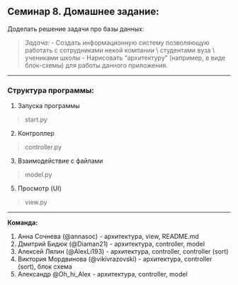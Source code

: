 ## Семинар 8. Домашнее задание:
Доделать решение задачи про базы данных:

>*Задача:*
    - Создать информационную систему позволяющую работать с сотрудниками некой компании \ студентами вуза \ учениками школы
    - Нарисовать “архитектуру” (например, в виде блок-схемы) для работы данного приложения.
​
---

### Структура программы:
1. Запуска программы
>start.py

2. Контроллер
>controller.py

3. Взаимодействие с файлами
>model.py

5. Просмотр (UI)
>view.py

---
**Команда:**
1. Анна Сочнева (@annasoc) - архитектура, view, README.md
2. Дмитрий Бидюк (@Diaman21) - архитектура, controller, model
3. Алексей Лялин (@AlexLi193) - архитектура, controller, controller (sort)
4. Виктория Мордвинова (@vikivrazovski) - архитектура, controller (sort), блок схема
5. Александр @Oh_hi_Alex - архитектура, controller, model